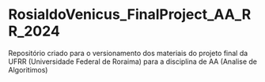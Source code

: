 # RosialdoVenicus_FinalProject_AA_RR_2024
Repositório criado para o versionamento dos materiais do projeto final da UFRR (Universidade Federal de Roraima) para a disciplina de AA (Analise de Algoritimos)

